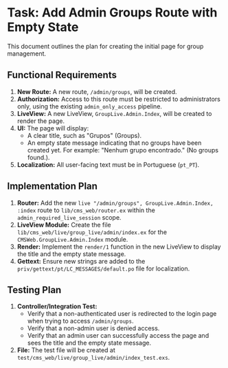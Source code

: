 # Task: Add Admin Groups Route with Empty State

This document outlines the plan for creating the initial page for group management.

## Functional Requirements

1.  **New Route:** A new route, `/admin/groups`, will be created.
2.  **Authorization:** Access to this route must be restricted to administrators only, using the existing `admin_only_access` pipeline.
3.  **LiveView:** A new LiveView, `GroupLive.Admin.Index`, will be created to render the page.
4.  **UI:** The page will display:
    *   A clear title, such as "Grupos" (Groups).
    *   An empty state message indicating that no groups have been created yet. For example: "Nenhum grupo encontrado." (No groups found.).
5.  **Localization:** All user-facing text must be in Portuguese (`pt_PT`).

## Implementation Plan

1.  **Router:** Add the new `live "/admin/groups", GroupLive.Admin.Index, :index` route to `lib/cms_web/router.ex` within the `admin_required_live_session` scope.
2.  **LiveView Module:** Create the file `lib/cms_web/live/group_live/admin/index.ex` for the `CMSWeb.GroupLive.Admin.Index` module.
3.  **Render:** Implement the `render/1` function in the new LiveView to display the title and the empty state message.
4.  **Gettext:** Ensure new strings are added to the `priv/gettext/pt/LC_MESSAGES/default.po` file for localization.

## Testing Plan

1.  **Controller/Integration Test:**
    *   Verify that a non-authenticated user is redirected to the login page when trying to access `/admin/groups`.
    *   Verify that a non-admin user is denied access.
    *   Verify that an admin user can successfully access the page and sees the title and the empty state message.
2.  **File:** The test file will be created at `test/cms_web/live/group_live/admin/index_test.exs`.
